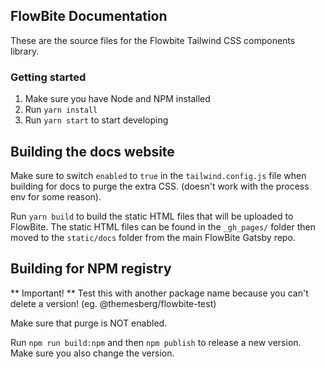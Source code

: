 ## FlowBite Documentation

These are the source files for the Flowbite Tailwind CSS components library.

### Getting started

1. Make sure you have Node and NPM installed
2. Run `yarn install`
3. Run `yarn start` to start developing

## Building the docs website

Make sure to switch `enabled` to `true` in the `tailwind.config.js` file when building for docs to purge the extra CSS. (doesn't work with the process env for some reason).

Run `yarn build` to build the static HTML files that will be uploaded to FlowBite. The static HTML files can be found in the `_gh_pages/` folder then moved to the `static/docs` folder from the main FlowBite Gatsby repo.

## Building for NPM registry

** Important! ** Test this with another package name because you can't delete a version! (eg. @themesberg/flowbite-test)

Make sure that purge is NOT enabled.

Run `npm run build:npm` and then `npm publish` to release a new version. Make sure you also change the version.